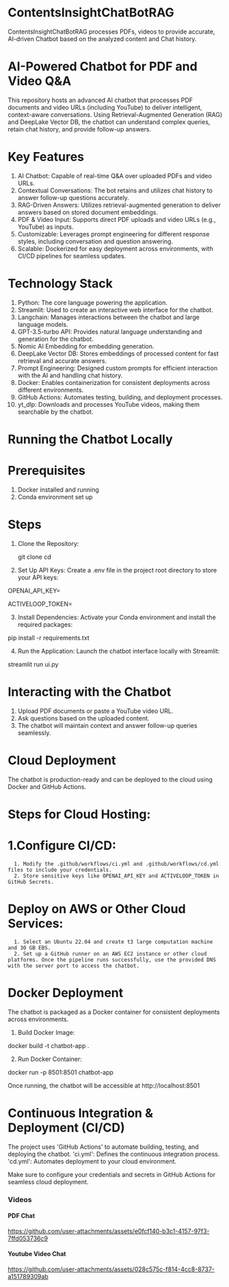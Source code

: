 # ContentsInsightChatBotRAG
ContentsInsightChatBotRAG processes PDFs, videos to provide accurate, AI-driven Chatbot based on the analyzed content and Chat history.

# AI-Powered Chatbot for PDF and Video Q&A

This repository hosts an advanced AI chatbot that processes PDF documents and video URLs (including YouTube) to deliver intelligent, context-aware conversations. Using Retrieval-Augmented Generation (RAG) and DeepLake Vector DB, the chatbot can understand complex queries, retain chat history, and provide follow-up answers.

# Key Features

1. AI Chatbot: Capable of real-time Q&A over uploaded PDFs and video URLs.
2. Contextual Conversations: The bot retains and utilizes chat history to answer follow-up questions accurately.
3. RAG-Driven Answers: Utilizes retrieval-augmented generation to deliver answers based on stored document embeddings.
4. PDF & Video Input: Supports direct PDF uploads and video URLs (e.g., YouTube) as inputs.
5. Customizable: Leverages prompt engineering for different response styles, including conversation and question answering.
6. Scalable: Dockerized for easy deployment across environments, with CI/CD pipelines for seamless updates.

# Technology Stack

1. Python: The core language powering the application.
2. Streamlit: Used to create an interactive web interface for the chatbot.
3. Langchain: Manages interactions between the chatbot and large language models.
4. GPT-3.5-turbo API: Provides natural language understanding and generation for the chatbot.
5. Nomic AI Embedding for embedding generation.
6. DeepLake Vector DB: Stores embeddings of processed content for fast retrieval and accurate answers.
7. Prompt Engineering: Designed custom prompts for efficient interaction with the AI and handling chat history.
8. Docker: Enables containerization for consistent deployments across different environments.
9. GitHub Actions: Automates testing, building, and deployment processes.
10. yt_dlp: Downloads and processes YouTube videos, making them searchable by the chatbot.

# Running the Chatbot Locally

# Prerequisites

1. Docker installed and running
2. Conda environment set up

# Steps
1. Clone the Repository:

    git clone <repository-url>
    cd <repository-folder>

2. Set Up API Keys: Create a .env file in the project root directory to store your API keys:

OPENAI_API_KEY=<your-openai-api-key>

ACTIVELOOP_TOKEN=<your-deeplake-api-key>

3. Install Dependencies: Activate your Conda environment and install the required packages:

pip install -r requirements.txt

4. Run the Application: Launch the chatbot interface locally with Streamlit:

streamlit run ui.py

# Interacting with the Chatbot

1. Upload PDF documents or paste a YouTube video URL.
2. Ask questions based on the uploaded content.
3. The chatbot will maintain context and answer follow-up queries seamlessly.

# Cloud Deployment

The chatbot is production-ready and can be deployed to the cloud using Docker and GitHub Actions.

# Steps for Cloud Hosting:

#   1.Configure CI/CD:

      1. Modify the .github/workflows/ci.yml and .github/workflows/cd.yml files to include your credentials.
      2. Store sensitive keys like OPENAI_API_KEY and ACTIVELOOP_TOKEN in GitHub Secrets.

# Deploy on AWS or Other Cloud Services:
      1. Select an Ubuntu 22.04 and create t3 large computation machine and 30 GB EBS.
      2. Set up a GitHub runner on an AWS EC2 instance or other cloud platforms. Once the pipeline runs successfully, use the provided DNS with the server port to access the chatbot.

# Docker Deployment

The chatbot is packaged as a Docker container for consistent deployments across environments.

1. Build Docker Image:

  docker build -t chatbot-app .

2. Run Docker Container:

  docker run -p 8501:8501 chatbot-app

Once running, the chatbot will be accessible at http://localhost:8501

# Continuous Integration & Deployment (CI/CD)

The project uses 'GitHub Actions' to automate building, testing, and deploying the chatbot.
  'ci.yml': Defines the continuous integration process.
  'cd.yml': Automates deployment to your cloud environment.

Make sure to configure your credentials and secrets in GitHub Actions for seamless cloud deployment.



### Videos

#### PDF Chat

https://github.com/user-attachments/assets/e0fcf140-b3c1-4157-97f3-7ffd053736c9

#### Youtube Video Chat

https://github.com/user-attachments/assets/028c575c-f814-4cc8-8737-a151789309ab


